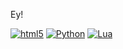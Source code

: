 Ey!

[<img alt="html5" src="https://img.shields.io/badge/-HTML5-E44D26?style=for-the-badge&logo=html5&logoColor=white" />](https://id.wikipedia.org/wiki/HTML)
[<img alt="Python" src="https://img.shields.io/badge/-python-3476AA?style=for-the-badge&logo=python&logoColor=white" />](https://www.python.org) 
[<img alt="Lua" src="https://img.shields.io/badge/-Lua-00007C?style=for-the-badge&logo=lua&logoColor=white" />](https://www.lua.org/) 
